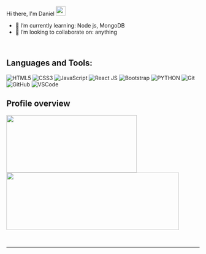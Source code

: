 Hi there, I'm Daniel <img src="https://media.giphy.com/media/hvRJCLFzcasrR4ia7z/giphy.gif" width="25px">

<!--- 🔭 I’m currently working on: TodoList-->
- 🌱 I’m currently learning: Node js, MongoDB
- 👯 I’m looking to collaborate on: anything
<!--- 😄 Pronouns: He/Him-->
<!-- 🤔 I’m looking for help with ... 
- 💬 Ask me about ...
- 📫 How to reach me: ... -->
<!-- - ⚡ Fun fact: ... 
-->
<br >

## Languages and Tools:
![HTML5](https://img.shields.io/badge/-HTML5-E34F26?style=for-the-badge&logo=appveyor&logo=html5&logoColor=white)
![CSS3](https://img.shields.io/badge/-CSS3-1572B6?style=for-the-badge&logo=appveyor&logo=css3)
![JavaScript](https://img.shields.io/badge/-JavaScript-yellow?style=for-the-badge&logo=appveyor&logo=javascript)
![React JS](https://img.shields.io/badge/-ReactJS-blue?style=for-the-badge&logo=appveyor&logo=react)
![Bootstrap](https://img.shields.io/badge/-Bootstrap-563D7C?style=for-the-badge&logo=appveyor&logo=bootstrap)
![PYTHON](https://img.shields.io/badge/-Python-blue?style=for-the-badge&logo=appveyor&logo=python&Color=yellow)
![Git](https://img.shields.io/badge/-Git-black?style=for-the-badge&logo=appveyor&logo=git)
![GitHub](https://img.shields.io/badge/-GitHub-181717?style=for-the-badge&logo=appveyor&logo=github)
![VSCode](https://img.shields.io/badge/-VS_Code-007ACC?style=for-the-badge&logo=appveyor&logo=visual-studio-code) 


## Profile overview


<img height="150em" width="340em" src="https://github-readme-stats.vercel.app/api?username=daniel-takacs&theme=vue&show_icons=true"/><img height="150em" width="450em" src="https://github-readme-stats.vercel.app/api/top-langs/?username=daniel-takacs&theme=vue&layout=compact"/>

<br/>

****
